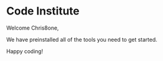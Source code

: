 # Code Institute

Welcome Chris8one,

We have preinstalled all of the tools you need to get started.

Happy coding!
